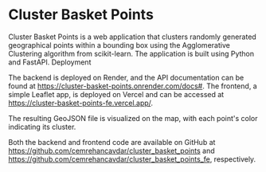 # Cluster Basket Points

Cluster Basket Points is a web application that clusters randomly generated geographical points within a bounding box using the Agglomerative Clustering algorithm from scikit-learn. The application is built using Python and FastAPI.
Deployment

The backend is deployed on Render, and the API documentation can be found at https://cluster-basket-points.onrender.com/docs#. The frontend, a simple Leaflet app, is deployed on Vercel and can be accessed at https://cluster-basket-points-fe.vercel.app/.

The resulting GeoJSON file is visualized on the map, with each point's color indicating its cluster.

Both the backend and frontend code are available on GitHub at https://github.com/cemrehancavdar/cluster_basket_points and https://github.com/cemrehancavdar/cluster_basket_points_fe, respectively.
